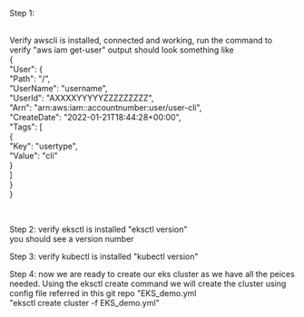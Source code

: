 Step 1: <br /> <br />

Verify awscli is installed, connected and working, run the command to verify "aws iam get-user"  output should look something like <br />
{<br />
    "User": {<br />
        "Path": "/",<br />
        "UserName": "username",<br />
        "UserId": "AXXXXYYYYYZZZZZZZZZ",<br />
        "Arn": "arn:aws:iam::accountnumber:user/user-cli",<br />
        "CreateDate": "2022-01-21T18:44:28+00:00",<br />
        "Tags": [<br />
            {<br />
                "Key": "usertype",<br />
                "Value": "cli"<br />
            }<br />
        ]<br />
    }<br />
}<br />

<br />

Step 2: verify eksctl is installed "eksctl version" <br /> you should see a version number
<br />

Step 3: verify kubectl is installed "kubectl version" <br />

Step 4: now we are ready to create  our eks cluster as we have all the peices needed. Using the eksctl create command we will create the cluster using config file referred in this git repo  "EKS_demo.yml <br />
"eksctl create cluster -f EKS_demo.yml"





